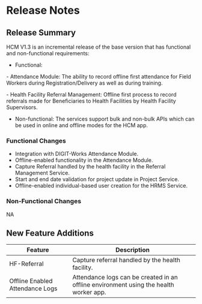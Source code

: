 # Release Notes

## Release Summary

HCM V1.3 is an incremental release of the base version that has functional and non-functional requirements:

* Functional:

&#x20;      \- Attendance Module: The ability to record offline first attendance for Field Workers during Registration/Delivery as well as during training.

&#x20;     \- Health Facility Referral Management: Offline first process to record referrals made for Beneficiaries to Health Facilities by Health Facility Supervisors.

* Non-functional: The services support bulk and non-bulk APIs which can be used in online and offline modes for the HCM app.

### **Functional Changes**

* Integration with DIGIT-Works Attendance Module.
* Offline-enabled functionality in the Attendance Module.
* Capture Referral handled by the health facility in the Referral Management Service.
* Start and end date validation for project update in Project Service.
* Offline-enabled individual-based user creation for the HRMS Service.

### **Non-Functional Changes**

NA

## New ‌Feature Additions <a href="#new-feature-additions" id="new-feature-additions"></a>

| Feature                         | Description                                                                           |
| ------------------------------- | ------------------------------------------------------------------------------------- |
| HF-Referral                     | Capture referral handled by the health facility.                                      |
| Offline Enabled Attendance Logs | Attendance logs can be created in an offline environment using the health worker app. |
